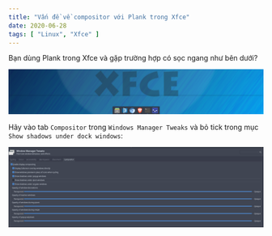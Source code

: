 ```yaml
---
title: "Vấn đề về compositor với Plank trong Xfce"
date: 2020-06-28
tags: [ "Linux", "Xfce" ]
---
```


Bạn dùng Plank trong Xfce và gặp trường hợp có sọc ngang như bên dưới?

![1.png](img/1.png)

Hãy vào tab `Compositor` trong `Windows Manager Tweaks` và bỏ tick trong mục `Show shadows under dock windows`:

![2.png](img/2.png)
